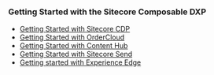 ### Getting Started with the Sitecore Composable DXP

- [Getting Started with Sitecore CDP]()
- [Getting Started with OrderCloud](https://ordercloud.io/getting-started/intro-to-ordercloud)
- [Getting Started with Content Hub](https://docs.stylelabs.com/contenthub/4.0.x/content/user-documentation/get-started/get-started.html)
- [Getting Started with Sitecore Send](https://help.moosend.com/hc/en-us/articles/208076445-How-do-I-get-started-with-my-Moosend-account-)
- [Getting started with Experience Edge](https://docs.stylelabs.com/content/4.0.x/user-documentation/experience-edge/content-delivery/quickstart-guide.html)
